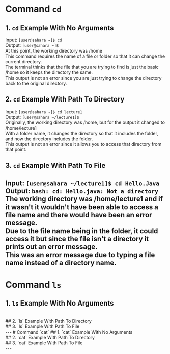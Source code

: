 # Command `cd`
## 1. `cd` Example With No Arguments
Input: `[user@sahara ~]$ cd` <br>
Output: `[user@sahara ~]$ ` <br>
At this point, the working directory was /home <br>
This command requires the name of a file or folder so that it can change the current directory. <br> 
The terminal thinks that the file that you are trying to find is just the basic /home so it keeps the directory the same. <br>
This output is not an error since you are just trying to change the directory back to the original directory. <br>
## 2. `cd` Example With Path To Directory
Input: `[user@sahara ~]$ cd lecture1` <br>
Output: `[user@sahara ~/lecture1]$ ` <br>
Originally, the working directory was /home, but for the output it changed to /home/lecture1 <br>
With a folder name, it changes the directory so that it includes the folder, and now the directory includes the folder. <br>
This output is not an error since it allows you to access that directory from that point. <br>
## 3. `cd` Example With Path To File 
Input: `[user@sahara ~/lecture1]$ cd Hello.Java` <br>
Output: `bash: cd: Hello.java: Not a directory` <br>
The working directory was /home/lecture1 and if it wasn't it wouldn't have been able to access a file name and there would have been an error message. <br>
Due to the file name being in the folder, it could access it but since the file isn't a directory it prints out an error message. <br>
This was an error message due to typing a file name instead of a directory name. <br>
---
# Command `ls`
## 1. `ls` Example With No Arguments
<br>
## 2. `ls` Example With Path To Directory
<br>
## 3. `ls` Example With Path To File
<br>
---
# Command `cat`
## 1. `cat` Example With No Arguments
<br>
## 2. `cat` Example With Path To Directory
<br>
## 3. `cat` Example With Path To File
<br>
---

